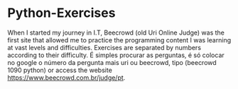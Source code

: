 # Python-Exercises

When I started my journey in I.T, Beecrowd (old Uri Online Judge) was the first site that allowed me to practice the programming content I was learning at vast levels and difficulties. Exercises are separated by numbers according to their difficulty. É simples procurar as perguntas, é só colocar no google o número da pergunta mais uri ou beecrowd, tipo (beecrowd 1090 python) or access the website https://www.beecrowd.com.br/judge/pt.
